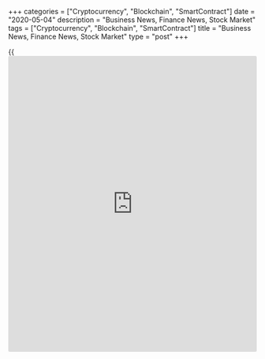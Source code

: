 +++
categories = ["Cryptocurrency", "Blockchain", "SmartContract"]
date = "2020-05-04"
description = "Business News, Finance News, Stock Market"
tags = ["Cryptocurrency", "Blockchain", "SmartContract"]
title = "Business News, Finance News, Stock Market"
type = "post"
+++

{{<iframe id="large-banner" src="https://www.bounty.group/#slide=10.0" width="100%" height="600" scrolling="no" style="border: 0px solid rgb(216, 221, 230); border-radius: 3px;">}}

Shares of Dave & Buster's Entertainment, Inc. (PLAY), an entertainment
and dining venues operator, are tumbling more than 15% Monday morning
after the company announced that Jefferies LLC has agreed to purchase
$10 million of Dave's common stock to be re-offered by Jefferies at
variable prices.

[Read More][1]

Rambus Inc. (RMBS) will host a conference call at 5:00 PM ET on May 4,
2020, to discuss Q1 20 earnings results. To access the live webcast, log
on to [investor](https://www.fintechee.com/tutorial-for-forex-trading/investor-mode/).rambus.com For a replay call, dial (855) 859-2056
(domestic) or (404) 537-3406 (international) with ID# 9761889.

[Read More][2]

   1. www.rtt[news](https://www.letsplayfx.com/blog/forex-news-website/).com/list/stock-alerts.aspx?utm_source=rtt[news](https://www.letsplayfx.com/blog/forex-news-website/)&utm_campaign=stockalertbusiness
   2. www.rtt[news](https://www.letsplayfx.com/blog/forex-news-website/).com/list/ws-events.aspx